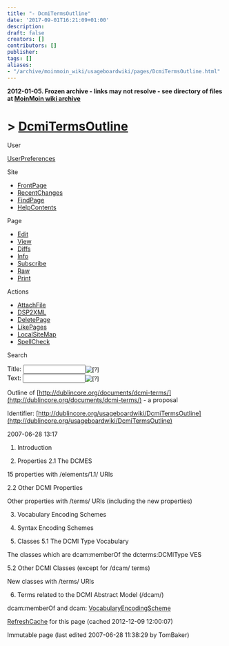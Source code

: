 ```yaml
---
title: "- DcmiTermsOutline"
date: '2017-09-01T16:21:09+01:00'
description: 
draft: false
creators: []
contributors: []
publisher: 
tags: []
aliases:
- "/archive/moinmoin_wiki/usageboardwiki/pages/DcmiTermsOutline.html"
---
```


**2012-01-05. Frozen archive - links may not resolve - see directory of files at [MoinMoin wiki archive](/moinmoin-wiki-archive/)**

# > [DcmiTermsOutline](http://dublincore.org/usageboardwiki/DcmiTermsOutline?action=fullsearch&value=DcmiTermsOutline&literal=1&case=1&context=40 "Click here to do a full-text search for this title")

User

 [UserPreferences](http://dublincore.org/usageboardwiki/UserPreferences)
  

Site

- [FrontPage](http://dublincore.org/usageboardwiki/FrontPage)
- [RecentChanges](http://dublincore.org/usageboardwiki/RecentChanges)
- [FindPage](http://dublincore.org/usageboardwiki/FindPage)
- [HelpContents](http://dublincore.org/usageboardwiki/HelpContents)

Page

- [Edit](http://dublincore.org/usageboardwiki/DcmiTermsOutline?action=edit "Edit")
- [View](http://dublincore.org/usageboardwiki/DcmiTermsOutline "View")
- [Diffs](http://dublincore.org/usageboardwiki/DcmiTermsOutline?action=diff "Diffs")
- [Info](http://dublincore.org/usageboardwiki/DcmiTermsOutline?action=info "Info")
- [Subscribe](http://dublincore.org/usageboardwiki/DcmiTermsOutline?action=subscribe "Subscribe")
- [Raw](http://dublincore.org/usageboardwiki/DcmiTermsOutline?action=raw "Raw")
- [Print](http://dublincore.org/usageboardwiki/DcmiTermsOutline?action=print "Print")

Actions

- [AttachFile](http://dublincore.org/usageboardwiki/DcmiTermsOutline?action=AttachFile)
- [DSP2XML](http://dublincore.org/usageboardwiki/DcmiTermsOutline?action=DSP2XML)
- [DeletePage](http://dublincore.org/usageboardwiki/DcmiTermsOutline?action=DeletePage)
- [LikePages](http://dublincore.org/usageboardwiki/DcmiTermsOutline?action=LikePages)
- [LocalSiteMap](http://dublincore.org/usageboardwiki/DcmiTermsOutline?action=LocalSiteMap)
- [SpellCheck](http://dublincore.org/usageboardwiki/DcmiTermsOutline?action=SpellCheck)

Search

<form method="POST" action="/usageboardwiki/DcmiTermsOutline">
<p>
<input name="action" value="inlinesearch" type="hidden">
<input name="context" value="40" type="hidden">
Title: <input name="text_title" size="15" maxlength="50" type="text"><input src="DcmiTermsOutline_files/moin-search.png" name="button_title" alt="[?]" type="image"><br>Text: <input name="text_full" size="15" maxlength="50" type="text"><input src="DcmiTermsOutline_files/moin-search.png" name="button_full" alt="[?]" type="image">
</p>
</form>

Outline of [http://dublincore.org/documents/dcmi-terms/](http://dublincore.org/documents/dcmi-terms/) - a proposal 

Identifier: [http://dublincore.org/usageboardwiki/DcmiTermsOutline](http://dublincore.org/usageboardwiki/DcmiTermsOutline)

2007-06-28 13:17

1. Introduction

2. Properties 2.1 The DCMES

 15 properties with /elements/1.1/ URIs 

2.2 Other DCMI Properties

 Other properties with /terms/ URIs (including the new properties) 

3. Vocabulary Encoding Schemes

4. Syntax Encoding Schemes

5. Classes 5.1 The DCMI Type Vocabulary

 The classes which are dcam:memberOf the dcterms:DCMIType VES 

5.2 Other DCMI Classes (except for /dcam/ terms)

 New classes with /terms/ URIs 

6. Terms related to the DCMI Abstract Model (/dcam/)

 dcam:memberOf and dcam: [VocabularyEncodingScheme](http://dublincore.org/usageboardwiki/VocabularyEncodingScheme)

 [RefreshCache](http://dublincore.org/usageboardwiki/DcmiTermsOutline?action=refresh&arena=Page.py&key=DcmiTermsOutline.text_html) for this page (cached 2012-12-09 12:00:07)  

Immutable page (last edited 2007-06-28 11:38:29 by TomBaker)

